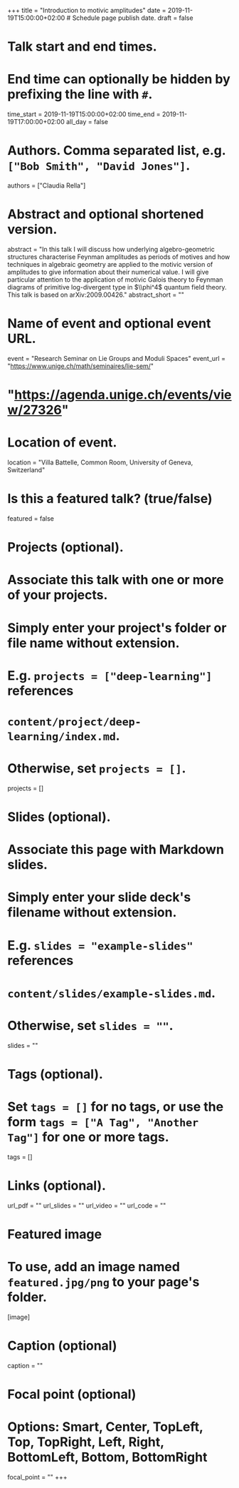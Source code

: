 +++
title = "Introduction to motivic amplitudes"
date = 2019-11-19T15:00:00+02:00  # Schedule page publish date.
draft = false

# Talk start and end times.
#   End time can optionally be hidden by prefixing the line with `#`.
time_start = 2019-11-19T15:00:00+02:00
time_end = 2019-11-19T17:00:00+02:00
all_day = false

# Authors. Comma separated list, e.g. `["Bob Smith", "David Jones"]`.
authors = ["Claudia Rella"]

# Abstract and optional shortened version.
abstract = "In this talk I will discuss how underlying algebro-geometric structures characterise Feynman amplitudes as periods of motives and how techniques in algebraic geometry are applied to the motivic version of amplitudes to give information about their numerical value. I will give particular attention to the application of motivic Galois theory to Feynman diagrams of primitive log-divergent type in $\\phi^4$ quantum field theory. This talk is based on arXiv:2009.00426."
abstract_short = ""

# Name of event and optional event URL.
event = "Research Seminar on Lie Groups and Moduli Spaces"
event_url = "https://www.unige.ch/math/seminaires/lie-sem/"
# "https://agenda.unige.ch/events/view/27326"

# Location of event.
location = "Villa Battelle, Common Room, University of Geneva, Switzerland"

# Is this a featured talk? (true/false)
featured = false

# Projects (optional).
#   Associate this talk with one or more of your projects.
#   Simply enter your project's folder or file name without extension.
#   E.g. `projects = ["deep-learning"]` references 
#   `content/project/deep-learning/index.md`.
#   Otherwise, set `projects = []`.
projects = []

# Slides (optional).
#   Associate this page with Markdown slides.
#   Simply enter your slide deck's filename without extension.
#   E.g. `slides = "example-slides"` references 
#   `content/slides/example-slides.md`.
#   Otherwise, set `slides = ""`.
slides = ""

# Tags (optional).
#   Set `tags = []` for no tags, or use the form `tags = ["A Tag", "Another Tag"]` for one or more tags.
tags = []

# Links (optional).
url_pdf = ""
url_slides = ""
url_video = ""
url_code = ""

# Featured image
# To use, add an image named `featured.jpg/png` to your page's folder. 
[image]
  # Caption (optional)
  caption = ""

  # Focal point (optional)
  # Options: Smart, Center, TopLeft, Top, TopRight, Left, Right, BottomLeft, Bottom, BottomRight
  focal_point = ""
+++
